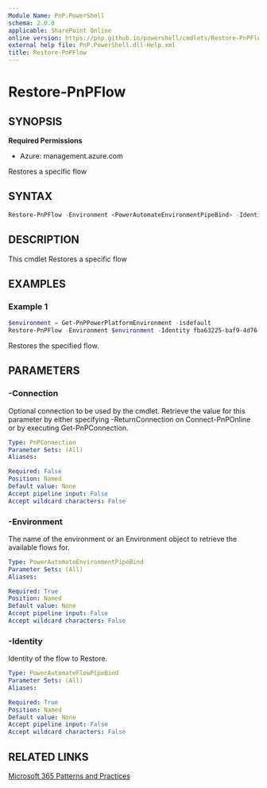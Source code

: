 ```yaml
---
Module Name: PnP.PowerShell
schema: 2.0.0
applicable: SharePoint Online
online version: https://pnp.github.io/powershell/cmdlets/Restore-PnPFlow.html
external help file: PnP.PowerShell.dll-Help.xml
title: Restore-PnPFlow
---
```

  
# Restore-PnPFlow

## SYNOPSIS

**Required Permissions**

* Azure: management.azure.com

Restores a specific flow

## SYNTAX

```powershell
Restore-PnPFlow -Environment <PowerAutomateEnvironmentPipeBind> -Identity <PowerAutomateFlowPipeBind> [-Connection <PnPConnection>] 
```

## DESCRIPTION
This cmdlet Restores a specific flow

## EXAMPLES

### Example 1
```powershell
$environment = Get-PnPPowerPlatformEnvironment -isdefault
Restore-PnPFlow -Environment $environment -Identity fba63225-baf9-4d76-86a1-1b42c917a182
```

Restores the specified flow.

## PARAMETERS

### -Connection
Optional connection to be used by the cmdlet.
Retrieve the value for this parameter by either specifying -ReturnConnection on Connect-PnPOnline or by executing Get-PnPConnection.

```yaml
Type: PnPConnection
Parameter Sets: (All)
Aliases:

Required: False
Position: Named
Default value: None
Accept pipeline input: False
Accept wildcard characters: False
```

### -Environment
The name of the environment or an Environment object to retrieve the available flows for.

```yaml
Type: PowerAutomateEnvironmentPipeBind
Parameter Sets: (All)
Aliases:

Required: True
Position: Named
Default value: None
Accept pipeline input: False
Accept wildcard characters: False
```

### -Identity
Identity of the flow to Restore.

```yaml
Type: PowerAutomateFlowPipeBind
Parameter Sets: (All)
Aliases:

Required: True
Position: Named
Default value: None
Accept pipeline input: False
Accept wildcard characters: False
```


## RELATED LINKS

[Microsoft 365 Patterns and Practices](https://aka.ms/m365pnp)


